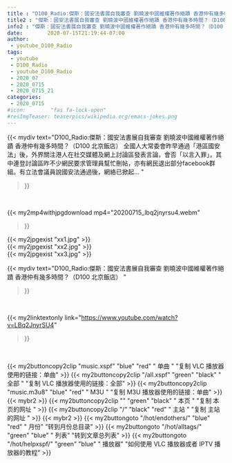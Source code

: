 ```yaml
---
title : "D100_Radio:傑斯：國安法書展自我審查 劉曉波中國維權著作絕蹟 香港仲有幾多時間？（D100 北京飯店） "
title2 : "傑斯：國安法書展自我審查 劉曉波中國維權著作絕蹟 香港仲有幾多時間？（D100 北京飯店） "
info2 : "傑斯：國安法書展自我審查 劉曉波中國維權著作絕蹟 香港仲有幾多時間？（D100 北京飯店） 全國人大常委會昨早通過「港區國安法」後，外界關注港人在社交媒體及網上討論區發表言論，會否「以言入罪」，其中連登討論區昨不少網民要求管理員幫忙刪帖，亦有網民退出部分facebook群組。有立法會議員說國安法通過後，網絡已掀起... "
date:        2020-07-15T21:19:44-07:00
author:
 - youtube_D100_Radio
tags:
 - youtube
 - D100_Radio
 - youtube_D100_Radio
 - 2020_07
 - 2020_0715
 - 2020_0715_21
categories:
 - 2020_0715
#icon:        "fas fa-lock-open"
#resImgTeaser: teaserpics/wikipedia.org/emacs-jokes.png
---
```


{{< mydiv text="D100_Radio:傑斯：國安法書展自我審查 劉曉波中國維權著作絕蹟 香港仲有幾多時間？（D100 北京飯店） 全國人大常委會昨早通過「港區國安法」後，外界關注港人在社交媒體及網上討論區發表言論，會否「以言入罪」，其中連登討論區昨不少網民要求管理員幫忙刪帖，亦有網民退出部分facebook群組。有立法會議員說國安法通過後，網絡已掀起... "
>}}
<br>


{{< my2mp4withjpgdownload mp4="20200715_lbq2jnyrsu4.webm"
>}}

{{< my2jpgexist "xx1.jpg" >}}<br>
{{< my2jpgexist "xx2.jpg" >}}<br>
{{< my2jpgexist "xx3.jpg" >}}<br>



{{< mydiv text="D100_Radio:傑斯：國安法書展自我審查 劉曉波中國維權著作絕蹟 香港仲有幾多時間？（D100 北京飯店） "
>}}
<br>

{{< my2linktextonly link="https://www.youtube.com/watch?v=LBq2JnyrSU4"
>}}


<br>

{{< my2buttoncopy2clip "music.xspf"        "blue"   "red"    " 单曲 "  "复制 VLC 播放器使用的链接：单曲" >}} {{< my2buttoncopy2clip "/all.xspf"         "green"  "black"  " 全部 "  "复制 VLC 播放器使用的链接：全部" >}} {{< my2buttoncopy2clip "music.m3u8"        "blue"   "red"    " M3U  "    "复制 M3U 播放器使用的链接：单曲" >}} {{< mybr2 >}} {{< my2buttoncopy2clip ""                  "green"  "black"  " 本页 "    "复制 本页的网址 " >}} {{< my2buttoncopy2clip "/"                 "black"  "red"    " 主站 "    "复制 主站的网址 " >}} {{< mybr2 >}} {{< my2buttongoto      "/hot/endothers/"   "blue"   "red"    " 月份"   "转到月份总目录" >}} {{< my2buttongoto      "/hot/alltags/"     "green"  "blue"   " 列表"   "转到文章总列表" >}} {{< my2buttongoto      "/hot/helpxspf/"    "green"  "blue"   " 播放器" "如何使用 VLC 播放器或者 IPTV 播放器的教程" >}} 
